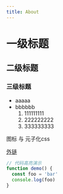 ```yaml
---
title: About
---
```


# 一级标题

## 二级标题

### 三级标题

- aaaaa
- bbbbbb
  1. 111111111
  2. 222222222
  3. 333333333

<div class="text-center">
  <div> 图标 与 元子化css</div>
  <div i-carbon-dicom-overlay class="text-4xl -mb-6 m-auto" />
</div>

[外链](https://www.baidu.com)

```js
// 代码高亮演示
function demo() {
  const foo = 'bar'
  console.log(foo)
}
```
